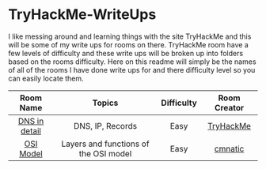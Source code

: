 # TryHackMe-WriteUps
I like messing around and learning things with the site TryHackMe and this will be some of my write ups for rooms on there. TryHackMe room have a few levels of difficulty and these write ups will be broken up into folders based on the rooms difficulty. Here on this readme will simply be the names of all of the rooms I have done write ups for and there difficulty level so you can easily locate them. 

| Room Name   | Topics        | Difficulty | Room Creator |
| :---------: |:-------------:|:----------:|:------------:|
| [DNS in detail](https://github.com/HiroNewf/TryHackMe-WriteUps/blob/main/Easy/DNS%20in%20detail.md)| DNS, IP, Records | Easy | [TryHackMe](https://tryhackme.com/p/tryhackme)
| [OSI Model](https://github.com/HiroNewf/TryHackMe-WriteUps/blob/main/Easy/OSI%20Model.md)| Layers and functions of the OSI model | Easy | [cmnatic](https://tryhackme.com/p/cmnatic)
